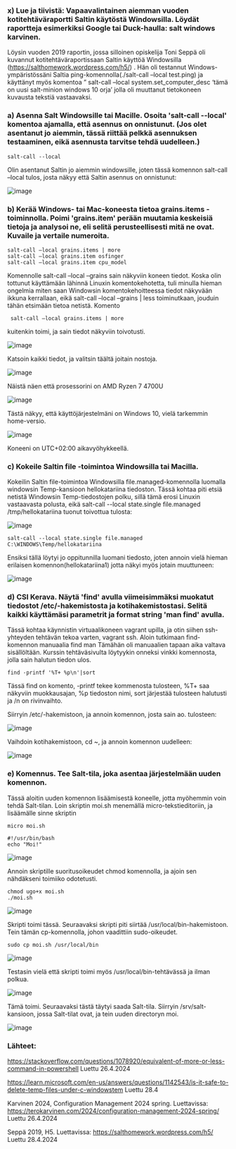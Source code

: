 ### x) Lue ja tiivistä: Vapaavalintainen aiemman vuoden kotitehtäväraportti Saltin käytöstä Windowsilla. Löydät raportteja esimerkiksi Google tai Duck-haulla: salt windows karvinen.

Löysin vuoden 2019 raportin, jossa silloinen opiskelija Toni Seppä oli kuvannut kotitehtäväraportissaan Saltin käyttöä Windowsilla (https://salthomework.wordpress.com/h5/) . 
Hän oli testannut Windows-ympäristössäni Saltia ping-komennolla(./salt-call –local test.ping) ja käyttänyt myös komentoa ” salt-call –local system.set_computer_desc ‘tämä on uusi salt-minion windows 10 orja’ jolla oli muuttanut tietokoneen kuvausta tekstiä vastaavaksi. 

### a) Asenna Salt Windowsille tai Macille. Osoita 'salt-call --local' komentoa ajamalla, että asennus on onnistunut. (Jos olet asentanut jo aiemmin, tässä riittää pelkkä asennuksen testaaminen, eikä asennusta tarvitse tehdä uudelleen.)

    salt-call --local
    
Olin asentanut Saltin jo aiemmin windowsille, joten tässä komennon salt-call –local tulos, josta näkyy että Saltin asennus on onnistunut:

![image](https://github.com/katariinarytkonen/palvelintenhallinta/assets/164856665/b7ebcaba-7f07-46b0-9613-83a249c65475)


### b) Kerää Windows- tai Mac-koneesta tietoa grains.items -toiminnolla. Poimi 'grains.item' perään muutamia keskeisiä tietoja ja analysoi ne, eli selitä perusteellisesti mitä ne ovat. Kuvaile ja vertaile numeroita.

    salt-call –local grains.items | more
    salt-call –local grains.item osfinger
    salt-call –local grains.item cpu_model


Komennolle salt-call –local –grains sain näkyviin koneen tiedot. Koska olin tottunut käyttämään lähinnä Linuxin komentokehotetta, tuli minulla hieman ongelmia miten saan Windowsin komentokehoitteessa tiedot näkyvään ikkuna kerrallaan, eikä salt-call –local –grains | less toiminutkaan, jouduin tähän etsimään tietoa netistä. Komento

     salt-call –local grains.items | more

kuitenkin toimi, ja sain tiedot näkyviin toivotusti.

![image](https://github.com/katariinarytkonen/palvelintenhallinta/assets/164856665/10e16f7d-d145-45c2-b989-0c285c800009)

Katsoin kaikki tiedot, ja valitsin täältä joitain nostoja.

![image](https://github.com/katariinarytkonen/palvelintenhallinta/assets/164856665/e0c0dba8-a5c5-4257-b858-4ceda04617ec)

Näistä näen että prosessorini on AMD Ryzen 7 4700U

![image](https://github.com/katariinarytkonen/palvelintenhallinta/assets/164856665/0812e63d-d8fb-4bcd-a5d7-3e4bb8f0a3c7)

Tästä näkyy, että käyttöjärjestelmäni on Windows 10, vielä tarkemmin home-versio. 

![image](https://github.com/katariinarytkonen/palvelintenhallinta/assets/164856665/2cd7516c-4ea8-4b30-a67a-87c1eab5209d)

Koneeni on UTC+02:00 aikavyöhykkeellä.

### c) Kokeile Saltin file -toimintoa Windowsilla tai Macilla.

Kokeilin Saltin file-toimintoa Windowsilla file.managed-komennolla luomalla windowsin Temp-kansioon hellokatariina tiedoston. 
Tässä kohtaa piti etsiä netistä Windowsin Temp-tiedostojen polku, sillä tämä erosi Linuxin vastaavasta polusta, eikä salt-call --local state.single file.managed /tmp/hellokatariina tuonut toivottua tulosta:

![image](https://github.com/katariinarytkonen/palvelintenhallinta/assets/164856665/9ddad7bc-9d80-4029-b1c4-935dbc7064ef)

    salt-call --local state.single file.managed C:\WINDOWS\Temp/hellokatariina

Ensiksi tällä löytyi jo oppitunnilla luomani tiedosto, joten annoin vielä hieman erilaisen komennon(hellokatariina1) jotta näkyi myös jotain muuttuneen:

![image](https://github.com/katariinarytkonen/palvelintenhallinta/assets/164856665/8edea25d-1e98-4fb1-b1b1-eaabcadddcc1)


### d) CSI Kerava. Näytä 'find' avulla viimeisimmäksi muokatut tiedostot /etc/-hakemistosta ja kotihakemistostasi. Selitä kaikki käyttämäsi parametrit ja format string 'man find' avulla.

Tässä kohtaa käynnistin virtuaalikoneen vagrant upilla, ja otin siihen ssh-yhteyden tehtävän tekoa varten, vagrant ssh. Aloin tutkimaan find-komennon manuaalia 
    find man
Tämähän oli manuaalien tapaan aika valtava sisällöltään. Kurssin tehtäväsivulta löytyykin onneksi vinkki komennosta, jolla sain halutun tiedon ulos.

    find -printf '%T+ %p\n'|sort

Tässä find on komento, -printf tekee kommenosta tulosteen, %T+ saa näkyviin muokkausajan, %p tiedoston nimi, sort järjestää tulosteen halutusti ja /n on rivinvaihto.

Siirryin /etc/-hakemistoon, ja annoin komennon, josta sain ao. tulosteen:

![image](https://github.com/katariinarytkonen/palvelintenhallinta/assets/164856665/1f64d801-1867-4739-8f8d-5e6739a0b8b4)

Vaihdoin kotihakemistoon, cd ~,  ja annoin komennon uudelleen:

![image](https://github.com/katariinarytkonen/palvelintenhallinta/assets/164856665/019468ef-b823-43ee-a205-91f81d30c798)


### e) Komennus. Tee Salt-tila, joka asentaa järjestelmään uuden komennon.

Tässä aloitin uuden komennon lisäämisestä koneelle, jotta myöhemmin voin tehdä Salt-tilan. Loin skriptin moi.sh menemällä micro-tekstieditoriin, ja lisäämälle sinne skriptin

    micro moi.sh
   
    #!/usr/bin/bash
    echo "Moi!"

![image](https://github.com/katariinarytkonen/palvelintenhallinta/assets/164856665/7949d07f-10f1-4656-9e3e-3bb6f4ab9f8b)

Annoin skriptille suoritusoikeudet chmod komennolla, ja ajoin sen nähdäkseni toimiiko odotetusti.

    chmod ugo+x moi.sh
    ./moi.sh

![image](https://github.com/katariinarytkonen/palvelintenhallinta/assets/164856665/7e13daa8-c3b2-4b51-a4a1-c60ad378cd79)

Skripti toimi tässä. Seuraavaksi skripti piti siirtää /usr/local/bin-hakemistoon. Tein tämän cp-komennolla, johon vaadittiin sudo-oikeudet.

    sudo cp moi.sh /usr/local/bin

![image](https://github.com/katariinarytkonen/palvelintenhallinta/assets/164856665/958157fe-1f69-4b98-b003-b575745f03ab)

Testasin vielä että skripti toimi myös /usr/local/bin-tehtävässä ja ilman polkua.

![image](https://github.com/katariinarytkonen/palvelintenhallinta/assets/164856665/8037ad94-f284-4028-817c-3b4436d542ab)

Tämä toimi. Seuraavaksi tästä täytyi saada Salt-tila. Siirryin /srv/salt-kansioon, jossa Salt-tilat ovat, ja tein uuden directoryn moi.

![image](https://github.com/katariinarytkonen/palvelintenhallinta/assets/164856665/2252c275-8c97-40ab-881f-59d6055477d4)






### Lähteet:

https://stackoverflow.com/questions/1078920/equivalent-of-more-or-less-command-in-powershell Luettu 26.4.2024

https://learn.microsoft.com/en-us/answers/questions/1142543/is-it-safe-to-delete-temp-files-under-c-windowstem Luettu 28.4 

Karvinen 2024, Configuration Management 2024 spring. Luettavissa: 
https://terokarvinen.com/2024/configuration-management-2024-spring/ Luettu 26.4.2024

Seppä 2019, H5. Luettavissa:
https://salthomework.wordpress.com/h5/ Luettu 28.4.2024

